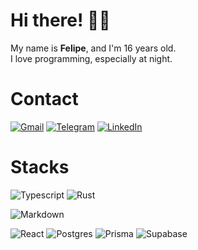 # Hi there! 👋🏻

My name is **Felipe**, and I'm 16 years old.  
I love programming, especially at night.

# Contact
[![Gmail](https://img.shields.io/badge/Gmail-D14836?style=for-the-badge&logo=gmail&logoColor=white)][Gmail]
[![Telegram](https://img.shields.io/badge/Telegram-2CA5E0?style=for-the-badge&logo=telegram&logoColor=white)][Telegram]
[![LinkedIn](https://img.shields.io/badge/LinkedIn-0077B5?style=for-the-badge&logo=linkedin&logoColor=white)][Linkedin]

# Stacks
![Typescript](https://img.shields.io/badge/TypeScript-007ACC?style=for-the-badge)
![Rust](https://img.shields.io/badge/Rust-B94700?style=for-the-badge)
<!--![Java](https://img.shields.io/badge/Java-ED8B00?style=for-the-badge)-->
![Markdown](https://img.shields.io/badge/Markdown-000000?style=for-the-badge)

![React](https://img.shields.io/badge/React-61DAFB?style=for-the-badge)
![Postgres](https://img.shields.io/badge/PostgreSQL-316192?style=for-the-badge)
![Prisma](https://img.shields.io/badge/Prisma-3982CE?style=for-the-badge)
![Supabase](https://img.shields.io/badge/Supabase-3cb179?style=for-the-badge)

<br/>

[Website]: https://felpofo.vercel.app
[Gmail]: https://felpofo.vercel.app/contact
[Linkedin]: https://linkedin.com/in/felpofo
[Telegram]: https://t.me/felpofo

